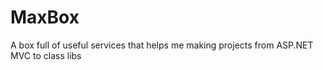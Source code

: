 MaxBox
======

A box full of useful services that helps me making projects from ASP.NET MVC to class libs
